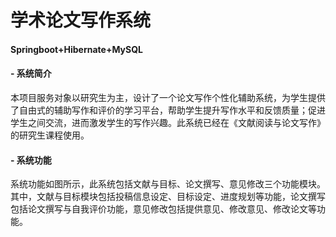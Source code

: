 # 学术论文写作系统
#### Springboot+Hibernate+MySQL
#### - 系统简介
  本项目服务对象以研究生为主，设计了一个论文写作个性化辅助系统，为学生提供了自由式的辅助写作和评价的学习平台，帮助学生提升写作水平和反馈质量；促进学生之间交流，进而激发学生的写作兴趣。此系统已经在《文献阅读与论文写作》的研究生课程使用。

#### - 系统功能
  系统功能如图所示，此系统包括文献与目标、论文撰写、意见修改三个功能模块。其中，文献与目标模块包括投稿信息设定、目标设定、进度规划等功能，论文撰写包括论文撰写与自我评价功能，意见修改包括提供意见、修改意见、修改论文等功能。
  
